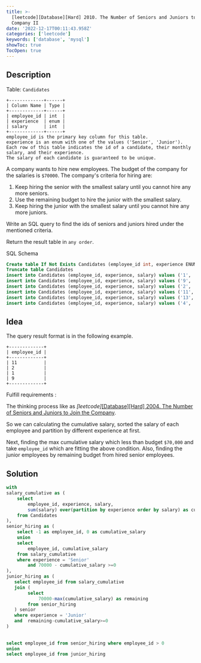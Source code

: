 ```yaml
---
title: >-
  [leetcode][Database][Hard] 2010. The Number of Seniors and Juniors to Join the
  Company II
date: '2022-12-17T00:11:43.958Z'
categories: ['leetcode']
keywords: ['database', 'mysql']
showToc: true
TocOpen: true
---
```


## Description

Table: `Candidates`
```
+-------------+------+  
| Column Name | Type |  
+-------------+------+  
| employee_id | int  |  
| experience  | enum |  
| salary      | int  |  
+-------------+------+  
employee_id is the primary key column for this table.  
experience is an enum with one of the values ('Senior', 'Junior').  
Each row of this table indicates the id of a candidate, their monthly salary, and their experience.  
The salary of each candidate is guaranteed to be unique.
```
A company wants to hire new employees. The budget of the company for the salaries is `$70000`. The company's criteria for hiring are:

1.  Keep hiring the senior with the smallest salary until you cannot hire any more seniors.
2.  Use the remaining budget to hire the junior with the smallest salary.
3.  Keep hiring the junior with the smallest salary until you cannot hire any more juniors.

Write an SQL query to find the ids of seniors and juniors hired under the mentioned criteria.

Return the result table in `any order`.

SQL Schema
```sql
Create table If Not Exists Candidates (employee_id int, experience ENUM('Senior', 'Junior'), salary int)  
Truncate table Candidates  
insert into Candidates (employee_id, experience, salary) values ('1', 'Junior', '10000')  
insert into Candidates (employee_id, experience, salary) values ('9', 'Junior', '15000')  
insert into Candidates (employee_id, experience, salary) values ('2', 'Senior', '20000')  
insert into Candidates (employee_id, experience, salary) values ('11', 'Senior', '16000')  
insert into Candidates (employee_id, experience, salary) values ('13', 'Senior', '50000')  
insert into Candidates (employee_id, experience, salary) values ('4', 'Junior', '40000')
```

## Idea

The query result format is in the following example.
```
+-------------+  
| employee_id |  
+-------------+  
| 11          |  
| 2           |  
| 1           |  
| 9           |  
+-------------+
```
Fulfill requirements :

The thinking process like as _[leetcode]_[[Database][Hard] 2004. The Number of Seniors and Juniors to Join the Company](https://medium.com/@zhengwei-liu/leetcode-database-hard-2004-the-number-of-seniors-and-juniors-to-join-the-company-f80748cea908?source=your_stories_page-------------------------------------).

So we can calculating the cumulative salary, sorted the salary of each employee and partition by different experience at first.

Next, finding the max cumulative salary which less than budget `$70,000` and take `employee_id` which are fitting the above condition. Also, finding the junior employees by remaining budget from hired senior employees.

## Solution
```sql
with  
salary_cumulative as (  
    select  
        employee_id, experience, salary,  
        sum(salary) over(partition by experience order by salary) as cumulative_salary  
    from Candidates  
),  
senior_hiring as (  
    select -1 as employee_id, 0 as cumulative_salary  
    union  
    select  
        employee_id, cumulative_salary  
    from salary_cumulative  
    where experience = 'Senior'  
        and 70000 - cumulative_salary >=0  
),  
junior_hiring as (  
   select employee_id from salary_cumulative  
   join (  
        select   
            70000-max(cumulative_salary) as remaining  
        from senior_hiring  
   ) senior  
   where experience = 'Junior'  
   and  remaining-cumulative_salary>=0  
)  
  
  
select employee_id from senior_hiring where employee_id > 0  
union  
select employee_id from junior_hiring
```